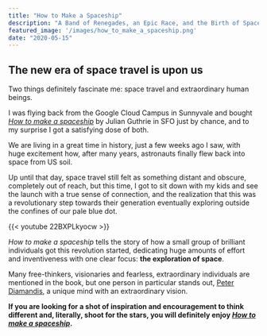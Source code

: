 ```yaml
---
title: "How to Make a Spaceship"
description: "A Band of Renegades, an Epic Race, and the Birth of Spaceflight"
featured_image: '/images/how_to_make_a_spaceship.png'
date: "2020-05-15"
---
```

## The new era of space travel is upon us

Two things definitely fascinate me: space travel and extraordinary human beings.

I was flying back from the Google Cloud Campus in Sunnyvale and bought [_How to make a spaceship_](https://amzn.to/3envQkz) by Julian Guthrie in SFO just by chance, and to my surprise I got a satisfying dose of both.

We are living in a great time in history, just a few weeks ago I saw, with huge excitement how, after many years, astronauts finally flew back into space from US soil. 

Up until that day, space travel still felt as something distant and obscure, completely out of reach, but this time, I got to sit down with my kids and see the launch with a true sense of connection, and the realization that this was a revolutionary step towards their generation eventually exploring outside the confines of our pale blue dot.

{{< youtube 22BXPLkyocw >}}

_How to make a spaceship_ tells the story of how a small group of brilliant individuals got this revolution started, dedicating huge amounts of effort and inventiveness with one clear focus: **the exploration of space**.

Many free-thinkers, visionaries and fearless, extraordinary individuals are mentioned in the book, but one person in particular stands out, [Peter Diamandis](https://en.wikipedia.org/wiki/Peter_Diamandis), a unique mind with an extraordinary vision.

**If you are looking for a shot of inspiration and encouragement to think different and, literally, shoot for the stars, you will definitely enjoy [_How to make a spaceship_](https://amzn.to/3envQkz).**